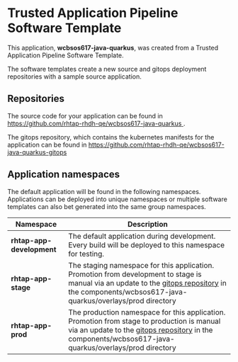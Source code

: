 # Trusted Application Pipeline Software Template

This application, **wcbsos617-java-quarkus**, was created from a Trusted Application Pipeline Software Template.

The software templates create a new source and gitops deployment repositories with a sample source application. 

## Repositories

The source code for your application can be found in [https://github.com/rhtap-rhdh-qe/wcbsos617-java-quarkus ](https://github.com/rhtap-rhdh-qe/wcbsos617-java-quarkus ).
 
The gitops repository, which contains the kubernetes manifests for the application can be found in 
[https://github.com/rhtap-rhdh-qe/wcbsos617-java-quarkus-gitops ](https://github.com/rhtap-rhdh-qe/wcbsos617-java-quarkus-gitops ) 

## Application namespaces 

The default application will be found in the following namespaces. Applications can be deployed into unique namespaces or multiple software templates can also bet generated into the same group namespaces.  

|  Namespace   |  Description   |  
| -------- | -------- |   
| **rhtap-app-development** | The default application during development. Every build will be deployed to this namespace for testing. | 
| **rhtap-app-stage** | The staging namespace for this application. Promotion from development to stage is manual via an update to the [gitops repository](https://github.com/rhtap-rhdh-qe/wcbsos617-java-quarkus-gitops ) in the components/wcbsos617-java-quarkus/overlays/prod directory |  
| **rhtap-app-prod** | The production namespace for this application. Promotion from stage to production is manual via an update to the [gitops repository](https://github.com/rhtap-rhdh-qe/wcbsos617-java-quarkus-gitops ) in the components/wcbsos617-java-quarkus/overlays/prod directory | 